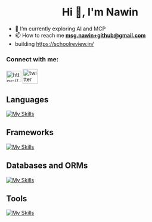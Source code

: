<h1 align="center">Hi 👋, I'm Nawin</h1>

- 🌱 I’m currently exploring AI and MCP
- 📫 How to reach me **msg.nawin+github@gmail.com**
- building https://schoolreview.in/
  

<h3 align="left">Connect with me:</h3>
<p align="left">
<a href="https://linkedin.com/in/https://www.linkedin.com/in/nawin-kumar-sharma-83009825a" target="blank"><img align="center" src="https://raw.githubusercontent.com/rahuldkjain/github-profile-readme-generator/master/src/images/icons/Social/linked-in-alt.svg" alt="https://www.linkedin.com/in/nawin-kumar-sharma-83009825a" height="30" width="40" /></a>
<a href="https://x.com/nawinscript" target="blank"><img align="center" src="https://pbs.twimg.com/profile_images/1683508200069296129/KM80Wkfx_400x400.jpg" alt="twitter" height="40" width="40" /></a>
</p>
<!-- <img src="https://github-readme-stats.vercel.app/api?username=nawinsharma&show_icons=true&show=reviews,prs_merged,prs_merged_percentage&theme=dark" />
 -->
<h2>Languages</h2>

[![My Skills](https://skillicons.dev/icons?i=ts,js,java,python)](https://skillicons.dev)

<h2>Frameworks</h2>
  
[![My Skills](https://skillicons.dev/icons?i=nodejs,express,react,nextjs,tailwindcss)](https://skillicons.dev)

<h2>Databases and ORMs</h2>
  
[![My Skills](https://skillicons.dev/icons?i=postgres,prisma,mongo)](https://skillicons.dev)

<h2>Tools</h2>
 
[![My Skills](https://skillicons.dev/icons?i=git,linux,npm,pnpm,bash,docker)](https://skillicons.dev)
